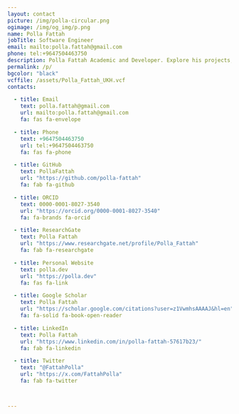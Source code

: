 ```yaml
---
layout: contact
picture: /img/polla-circular.png
ogimage: /img/og_img/p.png
name: Polla Fattah
jobTitle: Software Engineer
email: mailto:polla.fattah@gmail.com
phone: tel:+9647504463750
description: Polla Fattah Academic and Developer. Explore his projects, publications, and connect via email, GitHub, Twitter, or LinkedIn.
permalink: /p/
bgcolor: "black"
vcffile: /assets/Polla_Fattah_UKH.vcf
contacts:

  - title: Email
    text: polla.fattah@gmail.com
    url: mailto:polla.fattah@gmail.com
    fa: fas fa-envelope

  - title: Phone
    text: +9647504463750
    url: tel:+9647504463750
    fa: fas fa-phone

  - title: GitHub
    text: PollaFattah
    url: "https://github.com/polla-fattah"
    fa: fab fa-github

  - title: ORCID
    text: 0000-0001-8027-3540
    url: "https://orcid.org/0000-0001-8027-3540"
    fa: fa-brands fa-orcid

  - title: ResearchGate
    text: Polla Fattah
    url: "https://www.researchgate.net/profile/Polla_Fattah"
    fa: fab fa-researchgate

  - title: Personal Website
    text: polla.dev
    url: "https://polla.dev"
    fa: fas fa-link

  - title: Google Scholar
    text: Polla Fattah
    url: "https://scholar.google.com/citations?user=z1VwmhsAAAAJ&hl=en"
    fa: fa-solid fa-book-open-reader

  - title: LinkedIn
    text: Polla Fattah
    url: "https://www.linkedin.com/in/polla-fattah-57617b23/"
    fa: fab fa-linkedin

  - title: Twitter
    text: "@FattahPolla"
    url: "https://x.com/FattahPolla"
    fa: fab fa-twitter



---
```






